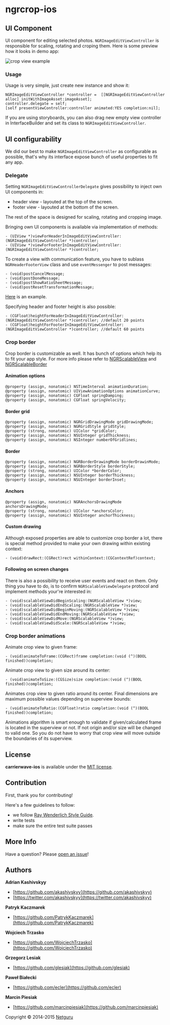 # ngrcrop-ios
## UI Component
UI component for editing selected photos. `NGRImageEditViewController` is responsible for scaling, rotating and croping them. Here is some preview how it looks in demo app:

![crop view example](https://github.com/netguru/ngrcrop-ios/blob/master/doc/2_crop_view.jpg "Crop view example")

### Usage

Usage is very simple, just create new instance and show it:

```objc
NGRImageEditViewController *controller =  [[NGRImageEditViewController alloc] initWithImageAsset:imageAsset];
controller.delegate = self;
[self presentViewController:controller animated:YES completion:nil];
```

If you are using storyboards, you can also drag new empty view controller in InterfaceBuilder and set its class to `NGRImageEditViewController`.

## UI configurability

We did our best to make `NGRImageEditViewController` as configurable as possible, that's why its interface expose bunch of useful properties to fit any app.

### Delegate

Setting `NGRImageEditViewControllerDelegate` gives possibility to inject own UI components in:

- header view - layouted at the top of the screen.
- footer view - layouted at the bottom of the screen.

The rest of the space is designed for scaling, rotating and cropping image. 


Bringing own UI components is available via implementation of methods:
```objc
- (UIView *)viewForHeaderInImageEditViewController:(NGRImageEditViewController *)controller;
- (UIView *)viewForFooterInImageEditViewController:(NGRImageEditViewController *)controller;
```
To create a view with communication feature, you have to sublass `NGRHeaderFooterView` class and use `eventMessenger` to post messages:

```objc
- (void)postCancelMessage;
- (void)postDoneMessage;
- (void)postShowRatioSheetMessage;
- (void)postResetTransformationMessage;
```
[Here](https://github.com/netguru/ngrcrop-ios/blob/master/NGRCrop/Default%20Header%20Footer/NGRFooterView.m) is an example.

Specifying header and footer height is also possible:
```objc
- (CGFloat)heightForHeaderInImageEditViewController:(NGRImageEditViewController *)controller; //default 20 points
- (CGFloat)heightForFooterInImageEditViewController:(NGRImageEditViewController *)controller; //default 60 points
```

### Crop border

Crop border is customizable as well. It has bunch of options which help its to fit your app style. For more info please refer to [NGRScalableView](https://github.com/netguru/ngrcrop-ios/blob/master/NGRCrop/CropFrame/NGRScalableView.h) and [NGRScalableBorder](https://github.com/netguru/ngrcrop-ios/blob/master/NGRCrop/CropFrame/CRVScalableBorder.h)

#### Animation options
```
@property (assign, nonatomic) NSTimeInterval animationDuration;
@property (assign, nonatomic) UIViewAnimationOptions animationCurve;
@property (assign, nonatomic) CGFloat springDamping;
@property (assign, nonatomic) CGFloat springVelocity;
```

#### Border grid

```objc
@property (assign, nonatomic) NGRGridDrawingMode gridDrawingMode;
@property (assign, nonatomic) NGRGridStyle gridStyle;
@property (strong, nonatomic) UIColor *gridColor;
@property (assign, nonatomic) NSUInteger gridThickness;
@property (assign, nonatomic) NSInteger numberOfGridlines;
```

#### Border
```objc
@property (assign, nonatomic) NGRBorderDrawingMode borderDrawinMode;
@property (assign, nonatomic) NGRBorderStyle borderStyle;
@property (strong, nonatomic) UIColor *borderColor;
@property (assign, nonatomic) NSUInteger borderThickness;
@property (assign, nonatomic) NSUInteger borderInset;
```

#### Anchors
```objc
@property (assign, nonatomic) NGRAnchorsDrawingMode anchorsDrawingMode;
@property (strong, nonatomic) UIColor *anchorsColor;
@property (assign, nonatomic) NSUInteger anchorThickness;
```

#### Custom drawing 
Although exposed properties are able to customize crop border a lot, there is special method provided to make your own drawing within existing context:
```objc
- (void)drawRect:(CGRect)rect withinContext:(CGContextRef)context;
```

#### Following on screen changes 

There is also a possibility to receive user events and react on them. Only thing you have to do, is to confirm `NGRScalableViewDelegate` protocol and implement methods your're interested in:
```objc
- (void)scalableViewDidBeginScaling:(NGRScalableView *)view;
- (void)scalableViewDidEndScaling:(NGRScalableView *)view;
- (void)scalableViewDidBeginMoving:(NGRScalableView *)view;
- (void)scalableViewDidEndMoving:(NGRScalableView *)view;
- (void)scalableViewDidMove:(NGRScalableView *)view;
- (void)scalableViewDidScale:(NGRScalableView *)view;
```

### Crop border animations

Animate crop view to given frame:
```objc
- (void)animateToFrame:(CGRect)frame completion:(void (^)(BOOL finished))completion;
```

Animate crop view to given size around its center:
```objc
- (void)animateToSize:(CGSize)size completion:(void (^)(BOOL finished))completion;
```

Animates crop view to given ratio around its center. Final dimensions are maximum possible values depending on superview bounds:
```objc
- (void)animateToRatio:(CGFloat)ratio completion:(void (^)(BOOL finished))completion;
```

Animations algorithm is smart enough to validate if given/calculated frame is located in the superview or not. If not origin and/or size will be changed to valid one. So you do not have to worry that crop view will move outside the boundaries of its superview.


## License
**carrierwave-ios** is available under the [MIT license](https://github.com/netguru/ngrcrop-ios/blob/master/LICENSE.md).

## Contribution
First, thank you for contributing!

Here's a few guidelines to follow:

- we follow [Ray Wenderlich Style Guide](https://github.com/raywenderlich/objective-c-style-guide).
- write tests
- make sure the entire test suite passes

## More Info

Have a question? Please [open an issue](https://github.com/netguru/ngrcrop-ios/issues/new)!

## Authors

**Adrian Kashivskyy**

- [https://github.com/akashivskyy](https://github.com/akashivskyy)
- [https://twitter.com/akashivskyy](https://twitter.com/akashivskyy)

**Patryk Kaczmarek**

- [https://github.com/PatrykKaczmarek](https://github.com/PatrykKaczmarek)

**Wojciech Trzasko**

- [https://github.com/WojciechTrzasko](https://github.com/WojciechTrzasko)

**Grzegorz Lesiak**

- [https://github.com/glesiak](https://github.com/glesiak)

**Paweł Białecki**

- [https://github.com/ecler](https://github.com/ecler)

**Marcin Piesiak**

- [https://github.com/marcinpiesiak](https://github.com/marcinpiesiak)

Copyright © 2014-2015 [Netguru](https://netguru.co)
